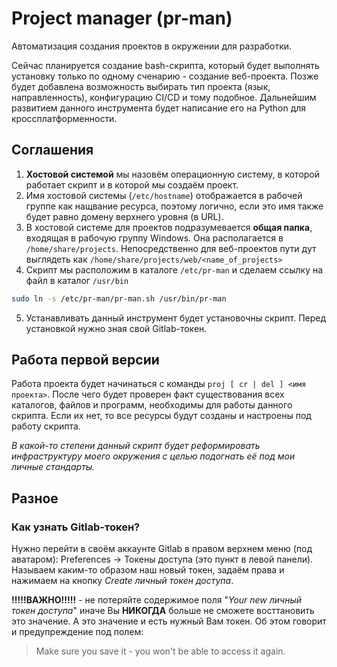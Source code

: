 # Project manager (pr-man)

Автоматизация создания проектов в окружении для разработки. 

Сейчас планируется создание bash-скрипта, который будет выполнять установку только по одному сченарию - создание веб-проекта. Позже будет добавлена возможность выбирать тип проекта (язык, направленность), конфигурацию CI/CD и тому подобное. Дальнейшим развитием данного инструмента будет написание его на Python для кроссплатформенности.

## Соглашения
1. **Хостовой системой** мы назовём операционную систему, в которой работает скрипт и в которой мы создаём проект.
2. Имя хостовой системы (```/etc/hostname```) отображается в рабочей группе как нащвание ресурса, поэтому логично, если это имя также будет равно домену верхнего уровня (в URL).
3. В хостовой системе для проектов подразумевается **общая папка**, входящая в рабочую группу Windows. Она располагается в ```/home/share/projects```. Непосредственно для веб-проектов пути дут выглядеть как ```/home/share/projects/web/<name_of_projects>```
4. Скрипт мы расположим в каталоге ```/etc/pr-man``` и сделаем ссылку на файл в каталог ```/usr/bin```
```bash
sudo ln -s /etc/pr-man/pr-man.sh /usr/bin/pr-man
```
5. Устанавливать данный инструмент будет установочны скрипт. Перед установкой нужно зная свой Gitlab-токен.

## Работа первой версии

Работа проекта будет начинаться с команды ```proj [ cr | del ] <имя проекта>```. После чего будет проверен факт существования всех каталогов, файлов и программ, необходимы для работы данного скрипта. Если их нет, то все ресурсы будут созданы и настроены под работу скрипта. 

*В какой-то степени данный скрипт будет реформировать инфраструктуру моего окружения с целью подогнать её под мои личные стандарты.*


## Разное 

### Как узнать Gitlab-токен?

Нужно перейти в своём аккаунте Gitlab в правом верхнем меню (под аватаром): Preferences -> Токены доступа (это пункт в левой панели). Называем каким-то образом наш новый токен, задаём права и нажимаем на кнопку *Create личный токен доступа*. 

**!!!!!ВАЖНО!!!!!** - не потеряйте содержимое поля "*Your new личный токен доступа*" иначе Вы **НИКОГДА** больше не сможете восттановить это значение. А это значение и есть нужный Вам токен. Об этом говорит и предупреждение под полем:

> Make sure you save it - you won't be able to access it again.

